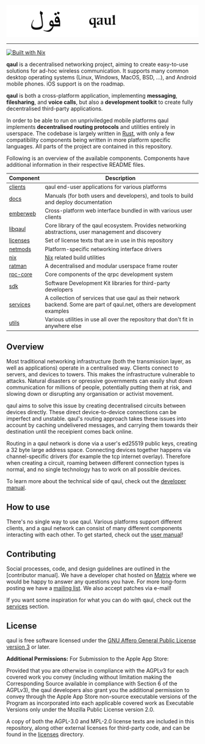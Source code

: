 ![](docs/banner.svg)

---

[![Built with Nix](https://builtwithnix.org/badge.svg)](https://builtwithnix.org)

**qaul** is a decentralised networking project, aiming to create
easy-to-use solutions for ad-hoc wireless communication.  It supports
many common desktop operating systems (Linux, Windows, MacOS, BSD, …),
and Android mobile phones.  iOS support is on the roadmap.

**qaul** is both a cross-platform application, implementing
**messaging**, **filesharing**, and **voice calls**, but also a
**development toolkit** to create fully decentralised third-party
applications.

In order to be able to run on unpriviledged mobile platforms qaul
implements **decentralised routing protocols** and utilities entirely
in userspace.  The codebase is largely written in
[Rust](https://rustlang.org), with only a few compatibility components
being written in more platform specific languages.  All parts of the
project are contained in this repository.

Following is an overview of the available components.  Components have
additional information in their respective README files.

| Component  | Description                                                                                                                  |
|------------|------------------------------------------------------------------------------------------------------------------------------|
| [clients]  | qaul end-user applications for various platforms                                                                             |
| [docs]     | Manuals (for both users and developers), and tools to build and deploy documentation                                         |
| [emberweb] | Cross-platform web interface bundled in with various user clients                                                            |
| [libqaul]  | Core library of the qaul ecosystem.  Provides networking abstractions, user management and discovery                         |
| [licenses] | Set of license texts that are in use in this repository                                                                      |
| [netmods]  | Platform-specific networking interface drivers                                                                               |
| [nix]      | [Nix](https://nixos.org) related build utilities                                                                             |
| [ratman]   | A decentralised and modular userspace frame router                                                                           |
| [rpc-core] | Core components of the qrpc development system                                                                               |
| [sdk]      | Software Development Kit libraries for third-party developers                                                                |
| [services] | A collection of services that use qaul as their network backend.  Some are part of qaul.net, others are development examples |
| [utils]    | Various utilities in use all over the repository that don't fit in anywhere else                                             |

[clients]: ./clients
[docs]: ./docs
[emberweb]: ./emberweb
[libqaul]: ./libqaul
[licenses]: ./licenses
[netmods]: ./netmods
[nix]: ./nix
[ratman]: ./ratman
[rpc-core]: ./rpc-core
[sdk]: ./sdk
[tests]: ./tests
[utils]: ./utils


## Overview

Most traditional networking infrastructure (both the transmission
layer, as well as applications) operate in a centralised way.  Clients
connect to servers, and devices to towers.  This makes the
infrastructure vulnerable to attacks.  Natural disasters or opressive
governments can easily shut down communication for millions of people,
potentially putting them at risk, and slowing down or disrupting any
organisation or activist movement.

qaul aims to solve this issue by creating decentralised circuits
between devices directly.  These direct device-to-device connections
can be imperfect and unstable.  qaul's routing approach takes these
issues into account by caching undelivered messages, and carrying them
towards their destination until the receipient comes back online.

Routing in a qaul network is done via a user's ed25519 public keys,
creating a 32 byte large address space.  Connecting devices together
happens via channel-specific drivers (for example the tcp internet
overlay). Therefore when creating a circuit, roaming between different
connection types is normal, and no single technology has to work on
all possible devices.

To learn more about the technical side of qaul, check out the
[developer manual].

## How to use

There's no single way to use qaul.  Various platforms support
different clients, and a qaul network can consist of many different
components interacting with each other.  To get started, check out the
[user manual]!

[user manual]: https://docs.qaul.org/user/


## Contributing

Social processes, code, and design guidelines are outlined in the
[contributor manual].  We have a developer chat hosted on [Matrix]
where we would be happy to answer any questions you have.  For more
long-form posting we have a [mailing list].  We also accept patches
via e-mail!

If you want some inspiration for what you can do with qaul, check out
the [services] section.

[developer manual]: https://docs.qaul.org/developer/
[Matrix]: https://matrix.to/#/!ljaaylfsbkWFYNoNPT:fairydust.space?via=fairydust.space&via=matrix.org&via=public.cat
[mailing list]: https://lists.sr.ht/~qaul/community
[services]: ./services

## License

qaul is free software licensed under the [GNU Affero General Public
License version 3](licenses/agpl-3.0.md) or later.

**Additional Permissions:** For Submission to the Apple App Store:

Provided that you are otherwise in compliance with the AGPLv3 for each
covered work you convey (including without limitation making the
Corresponding Source available in compliance with Section 6 of the
AGPLv3), the qaul developers also grant you the additional permission
to convey through the Apple App Store non-source executable versions
of the Program as incorporated into each applicable covered work as
Executable Versions only under the Mozilla Public License version 2.0.

A copy of both the AGPL-3.0 and MPL-2.0 license texts are included in
this repository, along other external licenses for third-party code,
and can be found in the [licenses](licenses) directory.

